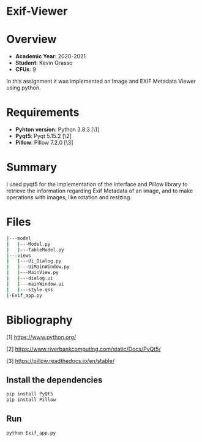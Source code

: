 # Exif-Viewer

# Overview

- **Academic Year**: 2020-2021
- **Student**: Kevin Grasso
- **CFUs**: 9

In this assignment it was implemented an Image and EXIF Metadata Viewer using python.

# Requirements

- **Pyhton version**: Python 3.8.3  \[\1]
- **Pyqt5**: Pyqt 5.15.2  \[\2]
- **Pillow**: Pillow 7.2.0  \[\3]


# Summary
I used pyqt5 for the implementation of the interface and Pillow library to retrieve the information regarding Exif Metadata of an image, and to make operations with images, like rotation and resizing.

# Files
```bash
|---model
|   |---Model.py
|   |---TableModel.py
|---views
|   |---Ui_Dialog.py
|   |---UiMainWindow.py
|   |---MainView.py
|   |---dialog.ui
|   |---mainWindow.ui
|   |---style.qss
|-Exif_app.py
```


# Bibliography

\[1\] https://www.python.org/

\[2\] https://www.riverbankcomputing.com/static/Docs/PyQt5/

\[3\] https://pillow.readthedocs.io/en/stable/


## Install the dependencies
```bash
pip install PyQt5
pip install Pillow
```
## Run
```bash
python Exif_app.py
```

